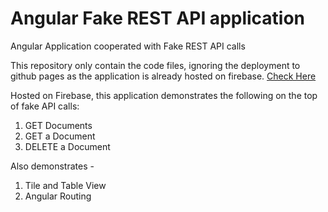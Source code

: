 # Angular Fake REST API application
Angular Application cooperated with Fake REST API calls

This repository only contain the code files, ignoring the deployment to github pages
as the application is already hosted on firebase. [Check Here](https://my-first-angular-app-b4f42.firebaseapp.com/)

Hosted on Firebase, this application demonstrates the following on the top of fake API calls:
1. GET Documents
2. GET a Document
3. DELETE a Document

Also demonstrates -
1. Tile and Table View
2. Angular Routing

